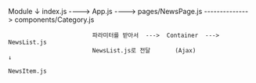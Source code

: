  Module
   ↓
index.js  ----> App.js ----> pages/NewsPage.js --------------> components/Category.js

                            파라미터를 받아서  --->  Container  --->       NewsList.js
                            NewsList.js로 전달       (Ajax)                   ↓
                                                                          NewsItem.js
                        